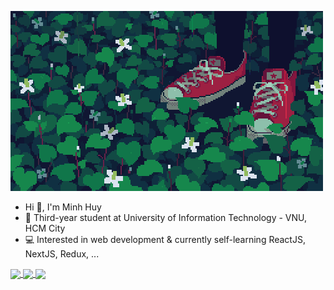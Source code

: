 ![wallpaper](/wpp1.gif)
- Hi 👋, I'm Minh Huy
- 🏫 Third-year student at University of Information Technology - VNU, HCM City
- 💻 Interested in web development & currently self-learning ReactJS, NextJS, Redux, ...

<!---
comments
[![Huy's GitHub stats](https://github-readme-stats.vercel.app/api?username=minhhuy1201&theme=dark&hide=stars,commits,prs,issues,contribs)](https://github.com/minhhuy1201/github-readme-stats)
Themes: dracula, dark, radical, merko, gruvbox, tokyonight, onedark, cobalt, synthwave, highcontrast, dracula).
--->

<a href="https://github.com/minhhuy1201/podcasts_to_text">
  <img align="center" src="https://github-readme-stats.vercel.app/api/pin/?username=minhhuy1201&repo=podcasts_to_text&theme=tokyonight" />
</a>
<a href="https://github.com/d3m0l15h/IS220_WebApplication">
  <img align="center" src="https://github-readme-stats.vercel.app/api/pin/?username=d3m0l15h&repo=IS220_WebApplication&theme=dracula" />
</a>
<a href="https://github.com/minhhuy1201/test-demo-react.git">
  <img align="center" src="https://github-readme-stats.vercel.app/api/pin/?username=minhhuy1201&repo=test-demo-react&theme=synthwave" />
</a>
